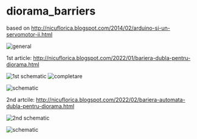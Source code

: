 # diorama_barriers
based on http://nicuflorica.blogspot.com/2014/02/arduino-si-un-servomotor-ii.html

![general](https://blogger.googleusercontent.com/img/a/AVvXsEiP539EqJJp3VWKz3dEJQLa2PBugPGO5Xr66LTLeWRmbFHNZObRXxZyJNT548CqbDry9Lt3b8eCTz-0EVSwPVL-4VFD5TF_qgWILrTRhNKij9b1FHDfJmeLl8DrCOZeTWxV8-xlVZ42mQwCOFRLI8aFUu5A7YM6osdaW1RrneGSrV1taQAmrdFGuv8E6A=w320-h149)

1st article: http://nicuflorica.blogspot.com/2022/01/bariera-dubla-pentru-diorama.html

![1st schematic](https://blogger.googleusercontent.com/img/a/AVvXsEjRIx_keXnH8Cx-64OcTk3Wv4VXO318beGGf-q7BeyaNJOFspT58Rj2P9VlyMmm3nAKo6I_1x7mqfLJYGMzRHvlKe6vI1dk2hLOgpuVbOTsTgeyXV1aDMsYIshauzuG_M3DJ6qheVRlWN6ihUJci1NoOf0xLLr22gL9Xf02tJtFP6b6xo25lJAqdxCAJA=s320)
![completare](https://blogger.googleusercontent.com/img/a/AVvXsEjugomBMXqB9uhNHw6yrnILNVsESR3Kbb3jAvFnilaUjZvzdQjWYBNeuZStJfzS6RWoVPWmia6WGCbel9_EomD9-CDCrkDPN4lhMFTdMPHdNP7TgEO9j1LCilkObKa7pjR8oy6nTFRA6ddpPoiorpsr2cFhUpXVM92Ml_4bp-LF25Z-i0DnMvXuhRw2_g=w186-h200)

![schematic](https://blogger.googleusercontent.com/img/a/AVvXsEhk6i_1H7jeeLkcIhIqHVL_Cd7xGxo2P1aowaUIcBYmnL-dhKrs7Rf-60FabatNwnyTw6Sqr_6hr149HohVlPkafPKf-TpdnwIQdPOeFAwz49b0Ebu2Bv_o4QFeQmQ54en5mqn5h4Ya9FZBjiy3t29eA01EPeXZarLB4BzuYge00emUSUw0Fb6TD3JwUQ=w320-h133)

2nd artcile: http://nicuflorica.blogspot.com/2022/02/bariera-automata-dubla-pentru-diorama.html

![2nd schematic](https://blogger.googleusercontent.com/img/a/AVvXsEgiN34B2klN0eRA6TFgondghyovYcYXwJd3pnPn-7FLOAkWXoqtItMNAKB1JlHxEkwpYfqcDA8p8t-7SyYocskaQOvlVWjLFYEr_I8ejwpEd1Js9fabKzuC3cCDFkz7aUMU3vz9aoGnDugwhiH9HTKYwTVEsgZpE82YeNL3ji3N-KOtCBjvC6CVqxfbFg=w320-h290)

![schematic](https://blogger.googleusercontent.com/img/a/AVvXsEhO0UUWOoir2rpU7RCROvw7mjP4DmN_UPwfIJ2LXSyqdU5qQFT6_oTA6rGrH9e6x3a_cSbb2jL8jqfemVGwSbeeb_XFF627KyVR_YzN5JeQbHCk6NEiingTyhuU9ARZIF2fUvbNukfG66XXCu_qTH2E78GjaF0LNQsHph6RFG6BADZB0ltdrnsuV6YfQg=w200-h116)
